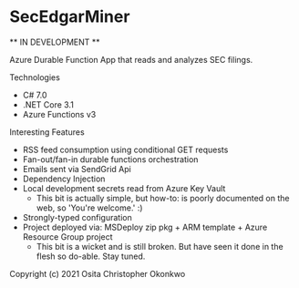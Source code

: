 # SecEdgarMiner

** IN DEVELOPMENT **

Azure Durable Function App that reads and analyzes SEC filings.

Technologies
- C# 7.0
- .NET Core 3.1
- Azure Functions v3

Interesting Features
- RSS feed consumption using conditional GET requests
- Fan-out/fan-in durable functions orchestration
- Emails sent via SendGrid Api
- Dependency Injection
- Local development secrets read from Azure Key Vault
    - This bit is actually simple, but how-to: is poorly documented on the web, so 'You're welcome.' :)
- Strongly-typed configuration
- Project deployed via: MSDeploy zip pkg + ARM template + Azure Resource Group project
    - This bit is a wicket and is still broken. But have seen it done in the flesh so do-able. Stay tuned.

Copyright (c) 2021 Osita Christopher Okonkwo
